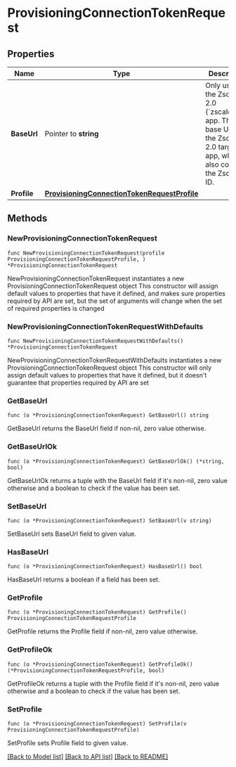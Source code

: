 # ProvisioningConnectionTokenRequest

## Properties

Name | Type | Description | Notes
------------ | ------------- | ------------- | -------------
**BaseUrl** | Pointer to **string** | Only used for the Zscaler 2.0 (&#x60;zscalerbyz&#x60;) app. The base URL for the Zscaler 2.0 target app, which also contains the Zscaler ID. | [optional] 
**Profile** | [**ProvisioningConnectionTokenRequestProfile**](ProvisioningConnectionTokenRequestProfile.md) |  | 

## Methods

### NewProvisioningConnectionTokenRequest

`func NewProvisioningConnectionTokenRequest(profile ProvisioningConnectionTokenRequestProfile, ) *ProvisioningConnectionTokenRequest`

NewProvisioningConnectionTokenRequest instantiates a new ProvisioningConnectionTokenRequest object
This constructor will assign default values to properties that have it defined,
and makes sure properties required by API are set, but the set of arguments
will change when the set of required properties is changed

### NewProvisioningConnectionTokenRequestWithDefaults

`func NewProvisioningConnectionTokenRequestWithDefaults() *ProvisioningConnectionTokenRequest`

NewProvisioningConnectionTokenRequestWithDefaults instantiates a new ProvisioningConnectionTokenRequest object
This constructor will only assign default values to properties that have it defined,
but it doesn't guarantee that properties required by API are set

### GetBaseUrl

`func (o *ProvisioningConnectionTokenRequest) GetBaseUrl() string`

GetBaseUrl returns the BaseUrl field if non-nil, zero value otherwise.

### GetBaseUrlOk

`func (o *ProvisioningConnectionTokenRequest) GetBaseUrlOk() (*string, bool)`

GetBaseUrlOk returns a tuple with the BaseUrl field if it's non-nil, zero value otherwise
and a boolean to check if the value has been set.

### SetBaseUrl

`func (o *ProvisioningConnectionTokenRequest) SetBaseUrl(v string)`

SetBaseUrl sets BaseUrl field to given value.

### HasBaseUrl

`func (o *ProvisioningConnectionTokenRequest) HasBaseUrl() bool`

HasBaseUrl returns a boolean if a field has been set.

### GetProfile

`func (o *ProvisioningConnectionTokenRequest) GetProfile() ProvisioningConnectionTokenRequestProfile`

GetProfile returns the Profile field if non-nil, zero value otherwise.

### GetProfileOk

`func (o *ProvisioningConnectionTokenRequest) GetProfileOk() (*ProvisioningConnectionTokenRequestProfile, bool)`

GetProfileOk returns a tuple with the Profile field if it's non-nil, zero value otherwise
and a boolean to check if the value has been set.

### SetProfile

`func (o *ProvisioningConnectionTokenRequest) SetProfile(v ProvisioningConnectionTokenRequestProfile)`

SetProfile sets Profile field to given value.



[[Back to Model list]](../README.md#documentation-for-models) [[Back to API list]](../README.md#documentation-for-api-endpoints) [[Back to README]](../README.md)


